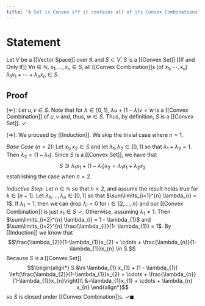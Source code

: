 ```yaml
---
title: "A Set is Convex iff it contains all of its Convex Combinations"
---
```


# Statement
Let $V$ be a [[Vector Space]] over $\mathbb{R}$ and $S \subset V$. $S$ is a [[Convex Set]] [[If and Only If]] $\forall n \in \mathbb{N}$, $x_{1}, \dots, x_{n} \in S$, all [[Convex Combination]]s (of $x_{1}, \cdots, x_{n}$) $\lambda_{1} x_{1} + \cdots + \lambda_{n} x_{n} \in S$.

## Proof
$(\Leftarrow)$: Let $u, v \in S$. Note that for $\lambda \in [0,1]$, $\lambda u + (1 - \lambda) v = w$  is a [[Convex Combination]] of $u,v$ and, thus, $w \in S$. Thus, by definition, $S$ is a [[Convex Set]]. $\checkmark$

$(\Rightarrow)$: We proceed by [[Induction]]. We skip the trivial case where $n=1$.

*Base Case* ($n = 2$): Let $x_{1}, x_{2} \in S$ and let $\lambda_{1}, \lambda_{2} \in [0,1]$ so that $\lambda_{1} + \lambda_{2} = 1$. Then $\lambda_{2} = (1- \lambda_{1})$. Since $S$ is a [[Convex Set]], we have that $$S \ni \lambda_{1}x_{1} + (1 - \lambda_{1})x_{2} = \lambda_{1}x_{1} + \lambda_{2}x_{2}$$ establishing the case when $n = 2$.

*Inductive Step*: Let $n \in \mathbb{N}$ so that $n > 2$, and assume the result holds true for $k \in [n-1]$. Let $\lambda_{1}, \dots, \lambda_{n} \in [0,1]$ so that $\sum\limits_{i=1}^{n} \lambda_{i} = 1$. If $\lambda_{1} = 1$, then we can drop $\lambda_{i} = 0$ for $i \in \{2, \dots, n\}$ and our [[Convex Combination]] is just $x_{1} \in S$ $\checkmark$. Otherwise, assuming $\lambda_{1} \neq 1$. Then $\sum\limits_{i=2}^{n} \lambda_{i} = 1 - \lambda_{1}$ and $\sum\limits_{i=2}^{n} \frac{\lambda_{i}}{1- \lambda_{1}} = 1$. By [[Induction]] we know that $$\frac{\lambda_{2}}{1-\lambda_{1}}x_{2} + \cdots + \frac{\lambda_{n}}{1-\lambda_{1}}x_{n} \in S.$$ Because $S$ is a [[Convex Set]]
$$\begin{align*}
S &\ni \lambda_{1} x_{1} + (1 - \lambda_{1}) \left(\frac{\lambda_{2}}{1-\lambda_{1}}x_{2} + \cdots + \frac{\lambda_{n}}{1-\lambda_{1}}x_{n}\right)\\
&=\lambda_{1}x_{1} + \cdots + \lambda_{n} x_{n}
\end{align*}$$
so $S$ is closed under [[Convex Combination]]s. $\checkmark \blacksquare$